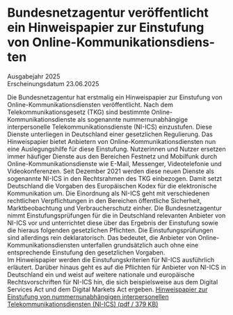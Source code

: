 

#  Bundesnetzagentur ver­öf­fent­licht ein Hin­weis­pa­pier zur Ein­stu­fung von On­line-Kom­mu­ni­ka­ti­ons­diens­ten 
Ausgabejahr 2025  
Erscheinungsdatum 23.06.2025  

Die Bundesnetzagentur hat erstmalig ein Hinweispapier zur Einstufung von Online-Kommunikationsdiensten veröffentlicht. Nach dem Telekommunikationsgesetz (TKG) sind bestimmte Online-Kommunikationsdienste als sogenannte nummernunabhängige interpersonelle Telekommunikationsdienste (NI-ICS) einzustufen. Diese Dienste unterliegen in Deutschland einer gesetzlichen Regulierung. Das Hinweispapier bietet Anbietern von Online-Kommunikationsdiensten nun eine Auslegungshilfe für diese Einstufung.
Nutzerinnen und Nutzer ersetzen immer häufiger Dienste aus den Bereichen Festnetz und Mobilfunk durch Online-Kommunikationsdienste wie E-Mail, Messenger, Videotelefonie und Videokonferenzen. Seit Dezember 2021 werden diese neuen Dienste als sogenannte NI-ICS in den Rechtsrahmen des TKG einbezogen. Damit setzt Deutschland die Vorgaben des Europäischen Kodex für die elektronische Kommunikation um. Die Einordnung als NI-ICS geht mit verschiedenen rechtlichen Verpflichtungen in den Bereichen öffentliche Sicherheit, Marktbeobachtung und Verbraucherschutz einher. 
Die Bundesnetzagentur nimmt Einstufungsprüfungen für die in Deutschland relevanten Anbieter von NI-ICS vor und unterrichtet diese über das Ergebnis der Einstufung sowie die hieraus folgenden gesetzlichen Pflichten. Die Einstufungsprüfungen sind allerdings rein deklaratorisch. Das bedeutet, die Anbieter von Online-Kommunikationsdiensten unterfallen grundsätzlich auch ohne eine entsprechende Einstufung den gesetzlichen Vorgaben.   
Im Hinweispapier werden die Einstufungskriterien für NI-ICS ausführlich erläutert. Darüber hinaus geht es auf die Pflichten für Anbieter von NI-ICS in Deutschland ein und weist auf weitere nationale und europäische Rechtsvorschriften für NI-ICS hin, die sich beispielsweise aus dem Digital Services Act und dem Digital Markets Act ergeben.
[Hinweispapier zur Einstufung von nummernunabhängigen interpersonellen Telekommunikationsdiensten (NI-ICS) (pdf / 379 KB) ](https://www.bundesnetzagentur.de/SharedDocs/Downloads/DE/Sachgebiete/Digitales/OnlineKom/NICS/Hinweispapier_NIICS.pdf?__blob=publicationFile&v=3 "zum Download: Hinweispapier zur Einstufung von nummernunabhängigen interpersonellen Telekommunikationsdiensten \(NI-ICS\) \(pdf\) \(öffnet neues Fenster\)")